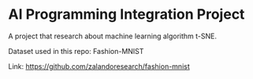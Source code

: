 # AI Programming Integration Project
A project that research about machine learning algorithm t-SNE.

Dataset used in this repo: Fashion-MNIST

Link: https://github.com/zalandoresearch/fashion-mnist
